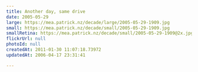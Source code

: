 ```yaml
---
title: Another day, same drive
date: 2005-05-29
large: https://mea.patrick.nz/decade/large/2005-05-29-1909.jpg
small: https://mea.patrick.nz/decade/small/2005-05-29-1909.jpg
smallRetina: https://mea.patrick.nz/decade/small/2005-05-29-1909@2x.jpg
flickrUrl: null
photoId: null
createdAt: 2011-01-30 11:07:18.73972
updatedAt: 2006-04-17 23:31:41

---
```


